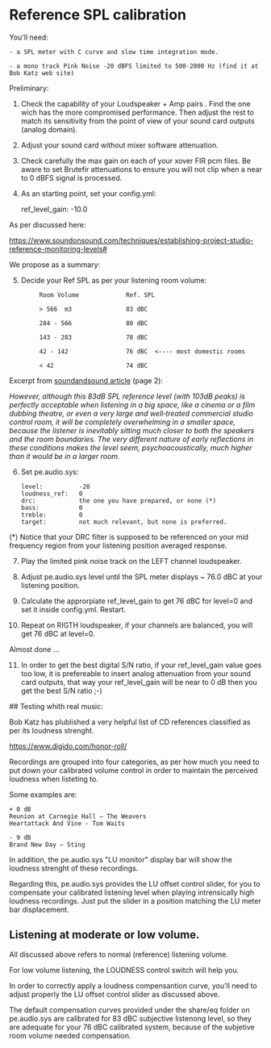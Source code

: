 # Reference SPL calibration


You'll need:

    - a SPL meter with C curve and slow time integration mode.

    - a mono track Pink Noise -20 dBFS limited to 500-2000 Hz (find it at Bob Katz web site)

Preliminary:


1. Check the capability of your Loudspeaker + Amp pairs . Find the one wich has the more compromised performance. Then adjust the rest to match its sensitivity from the point of view of your sound card outputs (analog domain).

2. Adjust your sound card without mixer software attenuation.

3. Check carefully the max gain on each of your xover FIR pcm files. Be aware to set Brutefir attenuations to ensure you will not clip when a near to 0 dBFS signal is processed.

4. As an starting point, set your config.yml:

    ref_level_gain: -10.0


As per discussed here:

https://www.soundonsound.com/techniques/establishing-project-studio-reference-monitoring-levels#

We propose as a summary:

5. Decide your Ref SPL as per your listening room volume:

            Room Volume             Ref. SPL

            > 566  m3               83 dBC

            284 - 566               80 dBC

            143 - 283               78 dBC

            42 - 142                76 dBC  <---- most domestic rooms

            < 42                    74 dBC

Excerpt from [soundandsound article](https://www.soundonsound.com/techniques/establishing-project-studio-reference-monitoring-levels?page=2) (page 2):

*However, although this 83dB SPL reference level (with 103dB peaks) is perfectly acceptable when listening in a big space, like a cinema or a film dubbing theatre, or even a very large and well‑treated commercial studio control room, it will be completely overwhelming in a smaller space, because the listener is inevitably sitting much closer to both the speakers and the room boundaries. The very different nature of early reflections in these conditions makes the level seem, psychoacoustically, much higher than it would be in a larger room.*


6. Set pe.audio.sys:

    ```
    level:          -20
    loudness_ref:   0
    drc:            the one you have prepared, or none (*)
    bass:           0
    treble:         0
    target:         not much relevant, but none is preferred.
    ```

(*) Notice that your DRC filter is supposed to be referenced on your mid frequency region from your listening position averaged response. 


7. Play the limited pink noise track on the LEFT channel loudspeaker.

8. Adjust pe.audio.sys level until the SPL meter displays ~ 76.0 dBC  at your listening position.

9. Calculate the approrpiate ref_level_gain to get 76 dBC for level=0 and set it inside config.yml. Restart.

10. Repeat on RIGTH loudspeaker, if your channels are balanced, you will get 76 dBC at level=0.

Almost done ...

11. In order to get the best digital S/N ratio, if your ref_level_gain value goes too low, it is prefereable to insert analog attenuation from your sound card outputs, that way your ref_level_gain will be near to 0 dB then you get the best S/N ratio ;-)


## Testing whith real music:

Bob Katz has plublished a very helpful list of CD references classified as per its loudness strenght.

https://www.digido.com/honor-roll/

Recordings are grouped into four categories, as per how much you need to put down your calibrated volume control in order to maintain the perceived loudness when listeting to.

Some examples are:

    + 0 dB
    Reunion at Carnegie Hall – The Weavers
    Heartattack And Vine - Tom Waits

    - 9 dB
    Brand New Day – Sting

In addition, the pe.audio.sys "LU monitor" display bar will show the loudness strenght of these recordings.

Regarding this, pe.audio.sys provides the LU offset control slider, for you to compensate your calibrated listening level when playing intrensically high loudness recordings. Just put the slider in a position matching the LU meter bar displacement.

## Listening at moderate or low volume.

All discussed above refers to normal (reference) listening volume.

For low volume listening, the LOUDNESS control switch will help you.

In order to correctly apply a loudness compensantion curve, you'll need to adjust properly the LU offset control slider as discussed above.

The default compensation curves provided under the share/eq folder on pe.audio.sys are calibrated for 83 dBC subjective listenong level, so they are adequate for your 76 dBC calibrated system, because of the subjetive room volume needed compensation.

